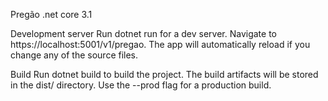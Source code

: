 Pregão
.net core 3.1

Development server
Run dotnet run for a dev server. Navigate to https://localhost:5001/v1/pregao. The app will automatically reload if you change any of the source files.

Build
Run dotnet build to build the project. The build artifacts will be stored in the dist/ directory. Use the --prod flag for a production build.

